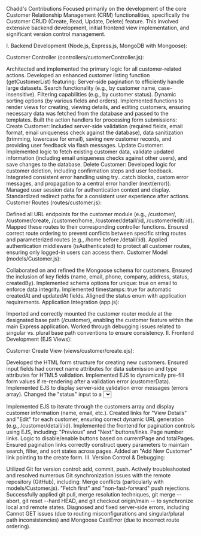 Chadd's Contributions
Focused primarily on the development of the core Customer Relationship Management (CRM) functionalities, specifically the Customer CRUD (Create, Read, Update, Delete) feature. This involved extensive backend development, initial frontend view implementation, and significant version control management.

I. Backend Development (Node.js, Express.js, MongoDB with Mongoose):

Customer Controller (controllers/customerController.js):

Architected and implemented the primary logic for all customer-related actions.
Developed an enhanced customer listing function (getCustomerList) featuring:
Server-side pagination to efficiently handle large datasets.
Search functionality (e.g., by customer name, case-insensitive).
Filtering capabilities (e.g., by customer status).
Dynamic sorting options (by various fields and orders).
Implemented functions to render views for creating, viewing details, and editing customers, ensuring necessary data was fetched from the database and passed to the templates.
Built the action handlers for processing form submissions:
Create Customer: Included server-side validation (required fields, email format, email uniqueness check against the database), data sanitization (trimming, lowercase for email), saving new customer records, and providing user feedback via flash messages.
Update Customer: Implemented logic to fetch existing customer data, validate updated information (including email uniqueness checks against other users), and save changes to the database.
Delete Customer: Developed logic for customer deletion, including confirmation steps and user feedback.
Integrated consistent error handling using try...catch blocks, custom error messages, and propagation to a central error handler (next(error)).
Managed user session data for authentication context and display.
Standardized redirect paths for a consistent user experience after actions.
Customer Routes (routes/customer.js):

Defined all URL endpoints for the customer module (e.g., /customer/, /customer/create, /customer/home, /customer/detail/:id, /customer/edit/:id).
Mapped these routes to their corresponding controller functions.
Ensured correct route ordering to prevent conflicts between specific string routes and parameterized routes (e.g., /home before /detail/:id).
Applied authentication middleware (isAuthenticated) to protect all customer routes, ensuring only logged-in users can access them.
Customer Model (models/Customer.js):

Collaborated on and refined the Mongoose schema for customers.
Ensured the inclusion of key fields (name, email, phone, company, address, status, createdBy).
Implemented schema options for unique: true on email to enforce data integrity.
Implemented timestamps: true for automatic createdAt and updatedAt fields.
Aligned the status enum with application requirements.
Application Integration (app.js):

Imported and correctly mounted the customer router module at the designated base path (/customer), enabling the customer feature within the main Express application.
Worked through debugging issues related to singular vs. plural base path conventions to ensure consistency.
II. Frontend Development (EJS Views):

Customer Create View (views/customer/create.ejs):

Developed the HTML form structure for creating new customers.
Ensured input fields had correct name attributes for data submission and type attributes for HTML5 validation.
Implemented EJS to dynamically pre-fill form values if re-rendering after a validation error (customerData).
Implemented EJS to display server-side validation error messages (errors array).
Changed the "status" input to a <select> dropdown for better UX and data integrity based on the model's enum.
Ensured the form action attribute correctly pointed to the backend route for processing.
Customer List View (views/customer/home.ejs - used for listing):

Implemented EJS to iterate through the customers array and display customer information (name, email, etc.).
Created links for "View Details" and "Edit" for each customer, ensuring correct dynamic URL generation (e.g., /customer/detail/:id).
Implemented the frontend for pagination controls using EJS, including:
"Previous" and "Next" buttons/links.
Page number links.
Logic to disable/enable buttons based on currentPage and totalPages.
Ensured pagination links correctly construct query parameters to maintain search, filter, and sort states across pages.
Added an "Add New Customer" link pointing to the create form.
III. Version Control & Debugging:

Utilized Git for version control: add, commit, push.
Actively troubleshooted and resolved numerous Git synchronization issues with the remote repository (GitHub), including:
Merge conflicts (particularly with models/Customer.js).
"Fetch first" and "non-fast-forward" push rejections.
Successfully applied git pull, merge resolution techniques, git merge --abort, git reset --hard HEAD, and git checkout origin/main -- <file> to synchronize local and remote states.
Diagnosed and fixed server-side errors, including Cannot GET issues (due to routing misconfigurations and singular/plural path inconsistencies) and Mongoose CastError (due to incorrect route ordering).